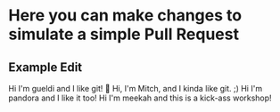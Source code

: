 # Here you can make changes to simulate a simple Pull Request

## Example Edit
Hi I'm gueldi and I like git! 🥰
Hi, I'm Mitch, and I kinda like git.  ;)
Hi I'm pandora and I like it too!
Hi I'm meekah and this is a kick-ass workshop!
